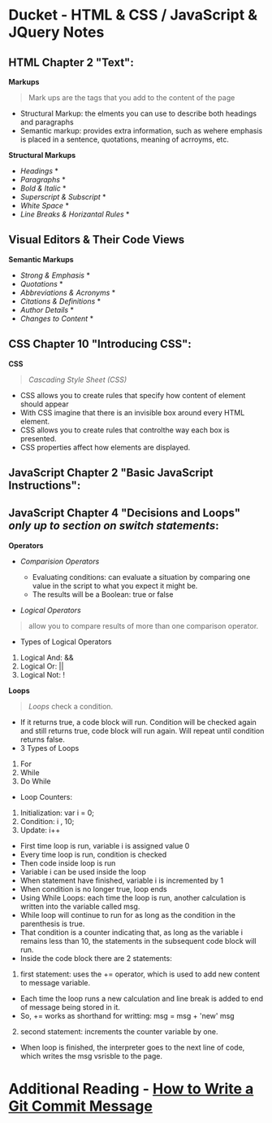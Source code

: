 # Ducket - HTML & CSS / JavaScript & JQuery Notes

## HTML Chapter 2 "Text":
**Markups**
> Mark ups are the tags that you add to the content of the page
- Structural Markup: the elments you can use to describe both headings and paragraphs
- Semantic markup: provides extra information, such as wehere emphasis is placed in a sentence, quotations, meaning of acrroyms, etc.

**Structural Markups**
- *Headings*
  * 
- *Paragraphs*
  * 
- *Bold & Italic*
  *  
- *Superscript & Subscript*
  * 
- *White Space*
  * 
- *Line Breaks & Horizantal Rules*
  * 

**Visual Editors & Their Code Views**
- 

**Semantic Markups**
- *Strong & Emphasis*
  * 
- *Quotations*
  * 
- *Abbreviations & Acronyms* 
  * 
- *Citations & Definitions*
  * 
- *Author Details*
  * 
- *Changes to Content*
  * 

## CSS Chapter 10 "Introducing CSS":

**CSS**
 > *Cascading Style Sheet (CSS)*
 - CSS allows you to create rules that specify how content of element should appear
 - With CSS imagine that there is an invisible box around every HTML element.
 - CSS allows you to create rules that controlthe way each box is presented.
 - CSS properties affect how elements are displayed.

## JavaScript Chapter 2 "Basic JavaScript Instructions":

## JavaScript Chapter 4 "Decisions and Loops" *only up to section on switch statements*: 

**Operators**
- *Comparision Operators*
  * Evaluating conditions: can evaluate a situation by comparing one value in the script to what you expect it might be. 
  * The results will be a Boolean: true or false

- *Logical Operators*
> allow you to compare results of more than one comparison operator.
  * Types of Logical Operators
   1. Logical And: &&
   2. Logical Or: ||
   3. Logical Not: !

**Loops**
> *Loops* check a condition.
- If it returns true, a code block will run. Condition will be checked again and still returns true, code block will run again. Will repeat until condition returns false.
- 3 Types of Loops
 1. For
 2. While
 3. Do While
- Loop Counters: 
 1. Initialization: var i = 0;
 2. Condition: i , 10;
 3. Update: i++
- First time loop is run, variable i is assigned value 0
- Every time loop is run, condition is checked
- Then code inside loop is run
- Variable i can be used inside the loop
- When statement have finished, variable i is incremented by 1
- When condition is no longer true, loop ends
- Using While Loops: each time the loop is run, another calculation is written into the variable called msg.
- While loop will continue to run for as long as the condition in the parenthesis is true.
- That condition is a counter indicating that, as long as the variable i remains less than 10, the statements in the subsequent code block will run.
- Inside the code block there are 2 statements:
1. first statement: uses the += operator, which is used to add new content to message variable.
- Each time the loop runs a new calculation and line break is added to end of message being stored in it.
- So, += works as shorthand for writting: msg = msg + 'new' msg
2. second statement: increments the counter variable by one.
- When loop is finished, the interpreter goes to the next line of code, which writes the msg vsrisble to the page.

# Additional Reading - [How to Write a Git Commit Message](https://chris.beams.io/posts/git-commit/) 

